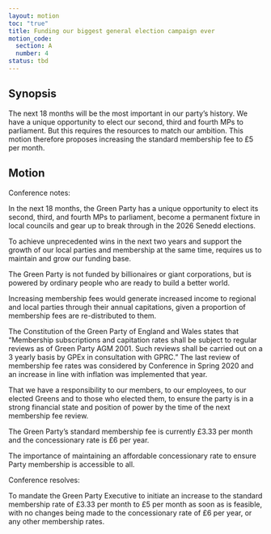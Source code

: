```yaml
---
layout: motion
toc: "true"
title: Funding our biggest general election campaign ever
motion_code:
  section: A
  number: 4
status: tbd
---
```

## Synopsis

The next 18 months will be the most important in our party’s history. We have a unique opportunity to elect our second, third and fourth MPs to parliament. But this requires the resources to match our ambition. This motion therefore proposes increasing the standard membership fee to £5 per month.

## Motion

Conference notes:

In the next 18 months, the Green Party has a unique opportunity to elect its second, third, and fourth MPs to parliament, become a permanent fixture in local councils and gear up to break through in the 2026 Senedd elections.

To achieve unprecedented wins in the next two years and support the growth of our local parties and membership at the same time, requires us to maintain and grow our funding base.

The Green Party is not funded by billionaires or giant corporations, but is powered by ordinary people who are ready to build a better world.

Increasing membership fees would generate increased income to regional and local parties through their annual capitations, given a proportion of membership fees are re-distributed to them.

The Constitution of the Green Party of England and Wales states that “Membership subscriptions and capitation rates shall be subject to regular reviews as of Green Party AGM 2001. Such reviews shall be carried out on a 3 yearly basis by GPEx in consultation with GPRC.” The last review of membership fee rates was considered by Conference in Spring 2020 and an increase in line with inflation was implemented that year.

That we have a responsibility to our members, to our employees, to our elected Greens and to those who elected them, to ensure the party is in a strong financial state and position of power by the time of the next membership fee review.

The Green Party’s standard membership fee is currently £3.33 per month and the concessionary rate is £6 per year.

The importance of maintaining an affordable concessionary rate to ensure Party membership is accessible to all.

Conference resolves:

To mandate the Green Party Executive to initiate an increase to the standard membership rate of £3.33 per month to £5 per month as soon as is feasible, with no changes being made to the concessionary rate of £6 per year, or any other membership rates.